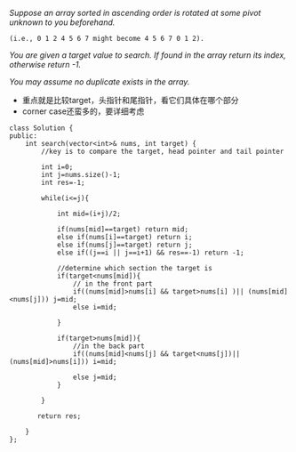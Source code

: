 *Suppose an array sorted in ascending order is rotated at some pivot unknown to you beforehand.*
```
(i.e., 0 1 2 4 5 6 7 might become 4 5 6 7 0 1 2).
```
*You are given a target value to search. If found in the array return its index, otherwise return -1.*

*You may assume no duplicate exists in the array.*

- 重点就是比较target，头指针和尾指针，看它们具体在哪个部分
- corner case还蛮多的，要详细考虑
```
class Solution {
public:
    int search(vector<int>& nums, int target) {
        //key is to compare the target, head pointer and tail pointer
        
        int i=0;
        int j=nums.size()-1;
        int res=-1;
        
        while(i<=j){
            
            int mid=(i+j)/2;
            
            if(nums[mid]==target) return mid;
            else if(nums[i]==target) return i;
            else if(nums[j]==target) return j;
            else if((j==i || j==i+1) && res==-1) return -1;
            
            //determine which section the target is
            if(target<nums[mid]){
                // in the front part
                if((nums[mid]>nums[i] && target>nums[i] )|| (nums[mid]<nums[j])) j=mid; 
                else i=mid;
                
            }
            
            if(target>nums[mid]){
                //in the back part
                if((nums[mid]<nums[j] && target<nums[j])||(nums[mid]>nums[i])) i=mid; 
                
                else j=mid;
            }
            
        }
       
       return res;
        
    }
};
```

